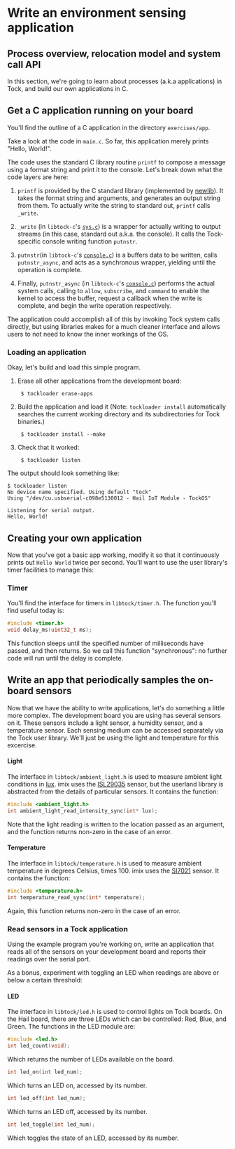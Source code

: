 # Write an environment sensing application

## Process overview, relocation model and system call API

In this section, we're going to learn about processes (a.k.a applications) in
Tock, and build our own applications in C.

## Get a C application running on your board

You'll find the outline of a C application in the directory
`exercises/app`.

Take a look at the code in `main.c`. So far, this application merely prints
"Hello, World!".

The code uses the standard C library routine `printf` to compose a message
using a format string and print it to the console. Let's break down what the
code layers are here:

1. `printf` is provided by the C standard library (implemented by
   [newlib](https://sourceware.org/newlib/)). It takes the format string and
   arguments, and generates an output string from them. To actually write the
   string to standard out, `printf` calls `_write`.

2. `_write` (in `libtock-c`'s
   [`sys.c`](https://github.com/tock/libtock-c/tree/master/libtock/sys.c)) is a
   wrapper for actually writing to output streams (in this case, standard out
   a.k.a. the console). It calls the Tock-specific console writing function
   `putnstr`.

3. `putnstr`(in `libtock-c`'s
   [`console.c`](https://github.com/tock/libtock-c/tree/master/libtock/console.c))
   is a buffers data to be written, calls `putnstr_async`, and acts as a
   synchronous wrapper, yielding until the operation is complete.

4. Finally, `putnstr_async` (in `libtock-c`'s
   [`console.c`](https://github.com/tock/libtock-c/tree/master/libtock/console.c))
  performs the actual system calls, calling to `allow`, `subscribe`, and
  `command` to enable the kernel to access the buffer, request a callback when
  the write is complete, and begin the write operation respectively.


The application could accomplish all of this by invoking Tock system calls
directly, but using libraries makes for a much cleaner interface and allows
users to not need to know the inner workings of the OS.


### Loading an application

Okay, let's build and load this simple program.

1. Erase all other applications from the development board:

        $ tockloader erase-apps

3. Build the application and load it (Note: `tockloader install` automatically searches the
   current working directory and its subdirectories for Tock binaries.)

        $ tockloader install --make

4. Check that it worked:

        $ tockloader listen

The output should look something like:

```
$ tockloader listen
No device name specified. Using default "tock"
Using "/dev/cu.usbserial-c098e5130012 - Hail IoT Module - TockOS"

Listening for serial output.
Hello, World!
```

## Creating your own application

Now that you've got a basic app working, modify it so that it continuously
prints out `Hello World` twice per second.  You'll want to use the user
library's timer facilities to manage this:

### Timer

You'll find the interface for timers in `libtock/timer.h`. The
function you'll find useful today is:

```c
#include <timer.h>
void delay_ms(uint32_t ms);
```

This function sleeps until the specified number of milliseconds have passed, and
then returns.  So we call this function "synchronous": no further code will run
until the delay is complete.

## Write an app that periodically samples the on-board sensors

Now that we have the ability to write applications, let's do something a little
more complex. The development board you are using has several sensors on it.
These sensors include a light sensor, a humidity sensor, and a temperature
sensor. Each sensing medium can be accessed separately via the Tock user
library. We'll just be using the light and temperature for this excercise.

#### Light

The interface in `libtock/ambient_light.h` is used to measure ambient
light conditions in [lux](https://en.wikipedia.org/wiki/Lux). imix uses the
[ISL29035](https://www.intersil.com/en/products/optoelectronics/ambient-light-sensors/light-to-digital-sensors/ISL29035.html)
sensor, but the userland library is abstracted from the details of particular
sensors.  It contains the function:

```c
#include <ambient_light.h>
int ambient_light_read_intensity_sync(int* lux);
```

Note that the light reading is written to the location passed as an
argument, and the function returns non-zero in the case of an error.

#### Temperature

The interface in `libtock/temperature.h` is used to measure ambient
temperature in degrees Celsius, times 100. imix uses the
[SI7021](https://www.silabs.com/products/sensors/humidity-sensors/Pages/si7013-20-21.aspx)
sensor. It contains the function:

```c
#include <temperature.h>
int temperature_read_sync(int* temperature);
```

Again, this function returns non-zero in the case of an error.

### Read sensors in a Tock application

Using the example program you're working on, write an application that reads
all of the sensors on your development board and reports their readings over
the serial port.

As a bonus, experiment with toggling an LED when readings are above or below a
certain threshold:

#### LED

The interface in `libtock/led.h` is used to control lights on Tock boards. On the Hail
board, there are three LEDs which can be controlled: Red, Blue, and Green. The
functions in the LED module are:

```c
#include <led.h>
int led_count(void);
```

Which returns the number of LEDs available on the board.

```c
int led_on(int led_num);
```

Which turns an LED on, accessed by its number.

```c
int led_off(int led_num);
```

Which turns an LED off, accessed by its number.

```c
int led_toggle(int led_num);
```

Which toggles the state of an LED, accessed by its number.

